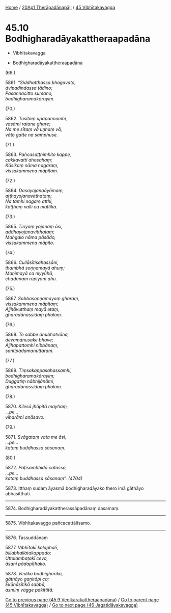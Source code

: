 
[Home](/) / [20Ap1 Therāpadānapāḷi](...md) / [45 Vibhītakavagga](../20Ap1/45.md)

# 45.10 Bodhigharadāyakattheraapadāna

* Vibhītakavagga

* Bodhigharadāyakattheraapadāna

(69.)

5861\. _“Siddhatthassa bhagavato,_  
_dvipadindassa tādino;_  
_Pasannacitto sumano,_  
_bodhigharamakārayiṃ._  


(70.)

5862\. _Tusitaṃ upapannomhi,_  
_vasāmi ratane ghare;_  
_Na me sītaṃ vā uṇhaṃ vā,_  
_vāto gatte na samphuse._  


(71.)

5863\. _Pañcasaṭṭhimhito kappe,_  
_cakkavattī ahosahaṃ;_  
_Kāsikaṃ nāma nagaraṃ,_  
_vissakammena māpitaṃ._  


(72.)

5864\. _Dasayojanaāyāmaṃ,_  
_aṭṭhayojanavitthataṃ;_  
_Na tamhi nagare atthi,_  
_kaṭṭhaṃ vallī ca mattikā._  


(73.)

5865\. _Tiriyaṃ yojanaṃ āsi,_  
_addhayojanavitthataṃ;_  
_Maṅgalo nāma pāsādo,_  
_vissakammena māpito._  


(74.)

5866\. _Cullāsītisahassāni,_  
_thambhā soṇṇamayā ahuṃ;_  
_Maṇimayā ca niyyūhā,_  
_chadanaṃ rūpiyaṃ ahu._  


(75.)

5867\. _Sabbasoṇṇamayaṃ gharaṃ,_  
_vissakammena māpitaṃ;_  
_Ajjhāvutthaṃ mayā etaṃ,_  
_gharadānassidaṃ phalaṃ._  


(76.)

5868\. _Te sabbe anubhotvāna,_  
_devamānusake bhave;_  
_Ajjhapattomhi nibbānaṃ,_  
_santipadamanuttaraṃ._  


(77.)

5869\. _Tiṃsakappasahassamhi,_  
_bodhigharamakārayiṃ;_  
_Duggatiṃ nābhijānāmi,_  
_gharadānassidaṃ phalaṃ._  


(78.)

5870\. _Kilesā jhāpitā mayhaṃ,_  
_…pe…_  
_viharāmi anāsavo._  


(79.)

5871\. _Svāgataṃ vata me āsi,_  
_…pe…_  
_kataṃ buddhassa sāsanaṃ._  


(80.)

5872\. _Paṭisambhidā catasso,_  
_…pe…_  
_kataṃ buddhassa sāsanaṃ”. (4704)_  


5873\. Itthaṃ sudaṃ āyasmā bodhigharadāyako thero imā gāthāyo abhāsitthāti.

---

5874\. Bodhigharadāyakattherassāpadānaṃ dasamaṃ.



---

5875\. Vibhītakavaggo pañcacattālīsamo.



---

5876\. Tassuddānaṃ



5877\. _Vibhītakī kolaphalī,_  
_billabhallātakappado;_  
_Uttalambaṭakī ceva,_  
_āsanī pādapīṭhako._  


5878\. _Vediko bodhighariko,_  
_gāthāyo gaṇitāpi ca;_  
_Ekūnāsītikā sabbā,_  
_asmiṃ vagge pakittitā._  


[Go to previous page (45.9 Vedikārakattheraapadāna)](45.9.md) / [Go to parent page (45 Vibhītakavagga)](../20Ap1/45.md) / [Go to next page (46 Jagatidāyakavagga)](../46.md)


